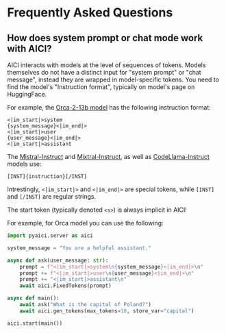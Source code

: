# Frequently Asked Questions

## How does system prompt or chat mode work with AICI?

AICI interacts with models at the level of sequences of tokens.
Models themselves do not have a distinct input for "system prompt" or "chat message",
instead they are wrapped in model-specific tokens.
You need to find the model's "Instruction format", typically on model's page on HuggingFace.

For example, the [Orca-2-13b model](https://huggingface.co/microsoft/Orca-2-13b) has the following instruction format:
```
<|im_start|>system
{system_message}<|im_end|>
<|im_start|>user
{user_message}<|im_end|>
<|im_start|>assistant
```

The [Mistral-Instruct](https://huggingface.co/mistralai/Mistral-7B-Instruct-v0.1) and [Mixtral-Instruct](https://huggingface.co/mistralai/Mixtral-8x7B-Instruct-v0.1), as well as [CodeLlama-Instruct](https://huggingface.co/codellama/CodeLlama-7b-Instruct-hf) models use:
```
[INST]{instruction}[/INST]
```

Intrestingly, `<|im_start|>` and `<|im_end|>` are special tokens, while `[INST]` and `[/INST]` are regular strings.

The start token (typically denoted `<s>`) is always implicit in AICI!

For example, for Orca model you can use the following:

```python
import pyaici.server as aici

system_message = "You are a helpful assistant."

async def ask(user_message: str):
    prompt = f"<|im_start|>system\n{system_message}<|im_end|>\n"
    prompt += f"<|im_start|>user\n{user_message}<|im_end|>\n"
    prompt += "<|im_start|>assistant\n"
    await aici.FixedTokens(prompt)

async def main():
    await ask("What is the capital of Poland?")
    await aici.gen_tokens(max_tokens=10, store_var="capital")

aici.start(main())
```